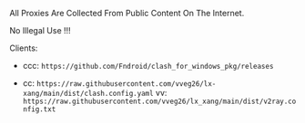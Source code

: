 


All Proxies Are Collected From Public Content On The Internet.

No Illegal Use !!!

Clients:

- ccc: `https://github.com/Fndroid/clash_for_windows_pkg/releases`



- cc: `https://raw.githubusercontent.com/vveg26/lx-xang/main/dist/clash.config.yaml`
vv: `https://raw.githubusercontent.com/vveg26/lx_xang/main/dist/v2ray.config.txt`

